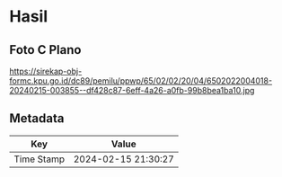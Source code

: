 # Hasil

## Foto C Plano

https://sirekap-obj-formc.kpu.go.id/dc89/pemilu/ppwp/65/02/02/20/04/6502022004018-20240215-003855--df428c87-6eff-4a26-a0fb-99b8bea1ba10.jpg


## Metadata

| Key        | Value               |
| ---------- | ------------------- |
| Time Stamp | 2024-02-15 21:30:27 |



